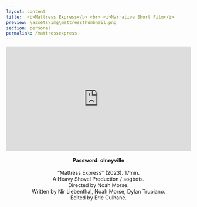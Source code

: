 ```yaml
---
layout: content
title:  <b>Mattress Express</b> <br> <i>Narrative Short Film</i>
preview: \assets\img\mattressthumbnail.png
section: personal
permalink: /mattressexpress
---
```


<body><center><div style="padding:56.25% 0 0 0;position:relative;"><iframe src="https://player.vimeo.com/video/796815419?h=d4ad42fffe&amp;playsinline=0&amp;badge=0&amp;autopause=0&amp;player_id=0&amp;app_id=58479" frameborder="0" allow="autoplay; fullscreen; picture-in-picture" allowfullscreen style="position:absolute;top:0;left:0;width:100%;height:100%;" title="Mattress Express (2023)"></iframe></div><script src="https://player.vimeo.com/api/player.js"></script>

<!-- <iframe src="https://player.vimeo.com/video/796815419?h=d4ad42fffe" width="640" height="360" frameborder="0" allow="autoplay; fullscreen; picture-in-picture" allowfullscreen></iframe> -->
<br>
<b>Password: olneyville</b> <br><br>
“Mattress Express” (2023). 17min. <br>
A Heavy Shovel Production / sogbots. <br>
Directed by Noah Morse. <br>
Written by Nir Liebenthal, Noah Morse, Dylan Trupiano.<br>
Edited by Eric Culhane. </center></body>